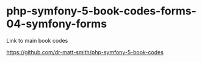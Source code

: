 # php-symfony-5-book-codes-forms-04-symfony-forms



Link to main book codes

https://github.com/dr-matt-smith/php-symfony-5-book-codes

